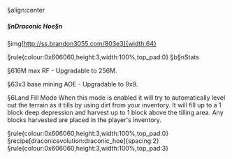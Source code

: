 §align:center
##### §nDraconic Hoe§n

§img[http://ss.brandon3055.com/803e3]{width:64}

§rule{colour:0x606060,height:3,width:100%,top_pad:0}
§b§nStats

§616M max RF - Upgradable to 256M.

§63x3 base mining AOE - Upgradable to 9x9.

§6Land Fill Mode
When this mode is enabled it will try to automatically level out the terrain as it tills by using dirt from your inventory.
It will fill up to a 1 block deep depression and harvest up to 1 block above the tilling area.
Any blocks harvested are placed in the player's inventory.

§rule{colour:0x606060,height:3,width:100%,top_pad:0}
§recipe[draconicevolution:draconic_hoe]{spacing:2}
§rule{colour:0x606060,height:3,width:100%,top_pad:3}